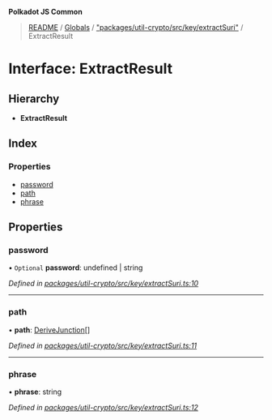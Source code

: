 **Polkadot JS Common**

> [README](../README.md) / [Globals](../globals.md) / ["packages/util-crypto/src/key/extractSuri"](../modules/_packages_util_crypto_src_key_extractsuri_.md) / ExtractResult

# Interface: ExtractResult

## Hierarchy

* **ExtractResult**

## Index

### Properties

* [password](_packages_util_crypto_src_key_extractsuri_.extractresult.md#password)
* [path](_packages_util_crypto_src_key_extractsuri_.extractresult.md#path)
* [phrase](_packages_util_crypto_src_key_extractsuri_.extractresult.md#phrase)

## Properties

### password

• `Optional` **password**: undefined \| string

*Defined in [packages/util-crypto/src/key/extractSuri.ts:10](https://github.com/polkadot-js/common/blob/975103fd/packages/util-crypto/src/key/extractSuri.ts#L10)*

___

### path

•  **path**: [DeriveJunction](../classes/_packages_util_crypto_src_key_derivejunction_.derivejunction.md)[]

*Defined in [packages/util-crypto/src/key/extractSuri.ts:11](https://github.com/polkadot-js/common/blob/975103fd/packages/util-crypto/src/key/extractSuri.ts#L11)*

___

### phrase

•  **phrase**: string

*Defined in [packages/util-crypto/src/key/extractSuri.ts:12](https://github.com/polkadot-js/common/blob/975103fd/packages/util-crypto/src/key/extractSuri.ts#L12)*

